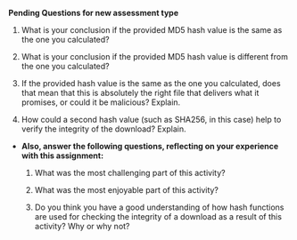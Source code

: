 
**Pending Questions for new assessment type**

  1.	What is your conclusion if the provided MD5 hash value is the same as the one you calculated?
	
  2.	What is your conclusion if the provided MD5 hash value is different from the one you calculated?
	
  3.	If the provided hash value is the same as the one you calculated, does that mean that this is absolutely the right file that delivers what it promises, or could it be malicious? Explain.
	
  4.	How could a second hash value (such as SHA256, in this case) help to verify the integrity of the download? Explain.
  
- **Also, answer the following questions, reflecting on your experience with this assignment:**

  1.	What was the most challenging part of this activity?
	
  2.	What was the most enjoyable part of this activity?
	
  3.	Do you think you have a good understanding of how hash functions are used for checking the integrity of a download as a result of this activity? Why or why not?